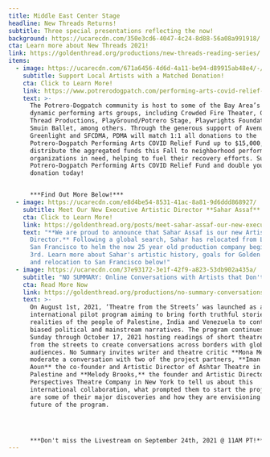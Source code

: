 ```yaml
---
title: Middle East Center Stage
headline: New Threads Returns!
subtitle: Three special presentations reflecting the now!
background: https://ucarecdn.com/350e3cd6-4047-4c24-8d88-56a08a991918/
cta: Learn more about New Threads 2021!
link: https://goldenthread.org/productions/new-threads-reading-series/
items:
  - image: https://ucarecdn.com/671a6456-4d6d-4a11-be94-d89915ab48e4/-/crop/1080x569/0,76/-/preview/
    subtitle: Support Local Artists with a Matched Donation!
    cta: Click to Learn More!
    link: https://www.potrerodogpatch.com/performing-arts-covid-relief-fund
    text: >-
      The Potrero-Dogpatch community is host to some of the Bay Area’s most
      dynamic performing arts groups, including Crowded Fire Theater, Golden
      Thread Productions, PlayGround/Potrero Stage, Playwrights Foundation, and
      Smuin Ballet, among others. Through the generous support of Avenue
      Greenlight and SFCDMA, PDMA will match 1:1 all donations to the
      Potrero-Dogpatch Performing Arts COVID Relief Fund up to $15,000, and will
      distribute the aggregated funds this Fall to neighborhood performing arts
      organizations in need, helping to fuel their recovery efforts. Support the
      Potrero-Dogpatch Performing Arts COVID Relief Fund and double your
      donation today!


      ***Find Out More Below!***
  - image: https://ucarecdn.com/e8d4be54-8531-41ac-8a81-9d6ddd868927/
    subtitle: Meet Our New Executive Artistic Director **Sahar Assaf**!
    cta: Click to Learn More!
    link: https://goldenthread.org/posts/meet-sahar-assaf-our-new-executive-artistic-director
    text: "**We are proud to announce that Sahar Assaf is our new Artistic
      Director.** Following a global search, Sahar has relocated from Lebanon to
      San Francisco to helm the now 25 year old production company beginning May
      3rd. Learn more about Sahar's artistic history, goals for Golden Thread,
      and relocation to San Francisco below!"
  - image: https://ucarecdn.com/37e93172-3e1f-42f9-a823-53db902a435a/
    subtitle: "NO SUMMARY: Online Conversations with Artists that Don't Fit in a Box!"
    cta: Read More Now
    link: https://goldenthread.org/productions/no-summary-conversations-with-artists-that-dont-fit-in-a-box/
    text: >-
      On August 1st, 2021, ‘Theatre from the Streets’ was launched as an
      international pilot program aiming to bring forth truthful stories and
      realities of the people of Palestine, India and Venezuela to contrast
      biased political and mainstream narratives. The program continues on every
      Sunday through October 17, 2021 hosting readings of short theatre works
      from the streets to create conversations across borders with global
      audiences. No Summary invites writer and theatre critic **Mona Merhi** to
      moderate a conversation with two of the project partners, **Iman
      Aoun** the co-founder and Artistic Director of Ashtar Theatre in Ramallah,
      Palestine and **Melody Brooks,** the founder and Artistic Director of New
      Perspectives Theatre Company in New York to tell us about this
      international collaboration, what prompted them to start the project, what
      are some of their major discoveries and how they are envisioning the
      future of the program.




      ***Don't miss the Livestream on September 24th, 2021 @ 11AM PT!***
---
```

